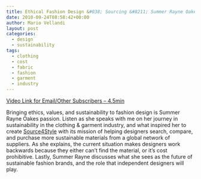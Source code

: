 ```yaml
---
title: Ethical Fashion Design &#038; Sourcing &#8211; Summer Rayne Oakes, Source4Style
date: 2010-09-24T08:58:42+00:00
author: Mario Vellandi
layout: post
categories:
  - design
  - sustainability
tags:
  - clothing
  - cost
  - fabric
  - fashion
  - garment
  - industry
---
```

[Video Link for Email/Other Subscribers &#8211; 4.5min](http://vimeo.com/15013440)

Bringing ethics, values, and sustainability to fashion design is Summer Rayne Oakes passion. Listen as she speaks with me on her journey in sustainability in the clothing & garment industry, and what inspired her to create [Source4Style](http://source4style.com/S4/) with its mission of helping designers search, compare, and purchase more sustainable materials from a global network of suppliers. As she explains, the current situation makes designers work backwards because they either can&#8217;t find the material, or it&#8217;s cost prohibitive. Lastly, Summer Rayne discusses what she sees as the future of sustainable fashion brands, and the role that independent designers will play.
